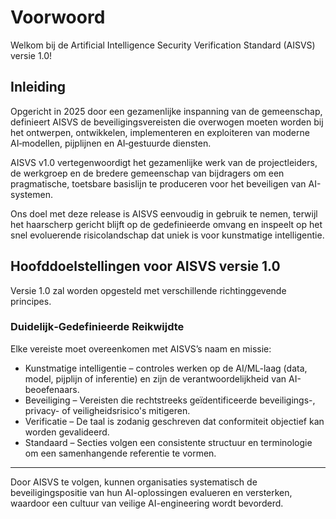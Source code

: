 # Voorwoord

Welkom bij de Artificial Intelligence Security Verification Standard (AISVS) versie 1.0!

## Inleiding

Opgericht in 2025 door een gezamenlijke inspanning van de gemeenschap, definieert AISVS de beveiligingsvereisten die overwogen moeten worden bij het ontwerpen, ontwikkelen, implementeren en exploiteren van moderne AI‑modellen, pijplijnen en AI‑gestuurde diensten.

AISVS v1.0 vertegenwoordigt het gezamenlijke werk van de projectleiders, de werkgroep en de bredere gemeenschap van bijdragers om een pragmatische, toetsbare basislijn te produceren voor het beveiligen van AI-systemen.

Ons doel met deze release is AISVS eenvoudig in gebruik te nemen, terwijl het haarscherp gericht blijft op de gedefinieerde omvang en inspeelt op het snel evoluerende risicolandschap dat uniek is voor kunstmatige intelligentie.

## Hoofddoelstellingen voor AISVS versie 1.0

Versie 1.0 zal worden opgesteld met verschillende richtinggevende principes.

### Duidelijk‑Gedefinieerde Reikwijdte

Elke vereiste moet overeenkomen met AISVS’s naam en missie:

* Kunstmatige intelligentie – controles werken op de AI/ML-laag (data, model, pijplijn of inferentie) en zijn de verantwoordelijkheid van AI-beoefenaars.
* Beveiliging – Vereisten die rechtstreeks geïdentificeerde beveiligings-, privacy- of veiligheidsrisico's mitigeren.
* Verificatie – De taal is zodanig geschreven dat conformiteit objectief kan worden gevalideerd.
* Standaard – Secties volgen een consistente structuur en terminologie om een samenhangende referentie te vormen.
  ​
---

Door AISVS te volgen, kunnen organisaties systematisch de beveiligingspositie van hun AI-oplossingen evalueren en versterken, waardoor een cultuur van veilige AI-engineering wordt bevorderd.

